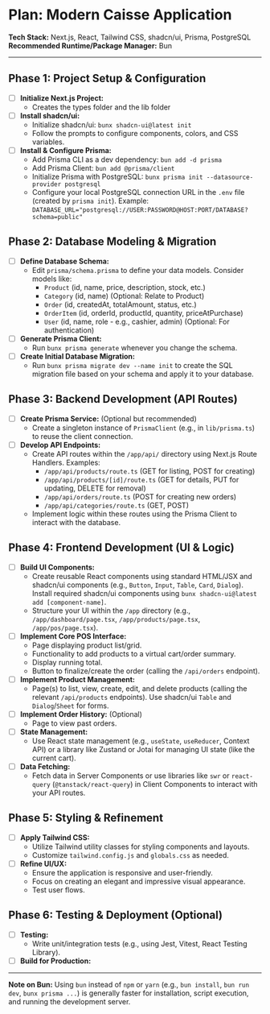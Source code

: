 # Plan: Modern Caisse Application

**Tech Stack:** Next.js, React, Tailwind CSS, shadcn/ui, Prisma, PostgreSQL
**Recommended Runtime/Package Manager:** Bun

---

## Phase 1: Project Setup & Configuration

-   [ ] **Initialize Next.js Project:**
    -   Creates the types folder and the lib folder
-   [ ] **Install shadcn/ui:**
    -   Initialize shadcn/ui: `bunx shadcn-ui@latest init`
    -   Follow the prompts to configure components, colors, and CSS variables.
-   [ ] **Install & Configure Prisma:**
    -   Add Prisma CLI as a dev dependency: `bun add -d prisma`
    -   Add Prisma Client: `bun add @prisma/client`
    -   Initialize Prisma with PostgreSQL: `bunx prisma init --datasource-provider postgresql`
    -   Configure your local PostgreSQL connection URL in the `.env` file (created by `prisma init`). Example: `DATABASE_URL="postgresql://USER:PASSWORD@HOST:PORT/DATABASE?schema=public"`

## Phase 2: Database Modeling & Migration

-   [ ] **Define Database Schema:**
    -   Edit `prisma/schema.prisma` to define your data models. Consider models like:
        -   `Product` (id, name, price, description, stock, etc.)
        -   `Category` (id, name) (Optional: Relate to Product)
        -   `Order` (id, createdAt, totalAmount, status, etc.)
        -   `OrderItem` (id, orderId, productId, quantity, priceAtPurchase)
        -   `User` (id, name, role - e.g., cashier, admin) (Optional: For authentication)
-   [ ] **Generate Prisma Client:**
    -   Run `bunx prisma generate` whenever you change the schema.
-   [ ] **Create Initial Database Migration:**
    -   Run `bunx prisma migrate dev --name init` to create the SQL migration file based on your schema and apply it to your database.

## Phase 3: Backend Development (API Routes)

-   [ ] **Create Prisma Service:** (Optional but recommended)
    -   Create a singleton instance of `PrismaClient` (e.g., in `lib/prisma.ts`) to reuse the client connection.
-   [ ] **Develop API Endpoints:**
    -   Create API routes within the `/app/api/` directory using Next.js Route Handlers. Examples:
        -   `/app/api/products/route.ts` (GET for listing, POST for creating)
        -   `/app/api/products/[id]/route.ts` (GET for details, PUT for updating, DELETE for removal)
        -   `/app/api/orders/route.ts` (POST for creating new orders)
        -   `/app/api/categories/route.ts` (GET, POST)
    -   Implement logic within these routes using the Prisma Client to interact with the database.

## Phase 4: Frontend Development (UI & Logic)

-   [ ] **Build UI Components:**
    -   Create reusable React components using standard HTML/JSX and shadcn/ui components (e.g., `Button`, `Input`, `Table`, `Card`, `Dialog`). Install required shadcn/ui components using `bunx shadcn-ui@latest add [component-name]`.
    -   Structure your UI within the `/app` directory (e.g., `/app/dashboard/page.tsx`, `/app/products/page.tsx`, `/app/pos/page.tsx`).
-   [ ] **Implement Core POS Interface:**
    -   Page displaying product list/grid.
    -   Functionality to add products to a virtual cart/order summary.
    -   Display running total.
    -   Button to finalize/create the order (calling the `/api/orders` endpoint).
-   [ ] **Implement Product Management:**
    -   Page(s) to list, view, create, edit, and delete products (calling the relevant `/api/products` endpoints). Use shadcn/ui `Table` and `Dialog`/`Sheet` for forms.
-   [ ] **Implement Order History:** (Optional)
    -   Page to view past orders.
-   [ ] **State Management:**
    -   Use React state management (e.g., `useState`, `useReducer`, Context API) or a library like Zustand or Jotai for managing UI state (like the current cart).
-   [ ] **Data Fetching:**
    -   Fetch data in Server Components or use libraries like `swr` or `react-query` (`@tanstack/react-query`) in Client Components to interact with your API routes.

## Phase 5: Styling & Refinement

-   [ ] **Apply Tailwind CSS:**
    -   Utilize Tailwind utility classes for styling components and layouts.
    -   Customize `tailwind.config.js` and `globals.css` as needed.
-   [ ] **Refine UI/UX:**
    -   Ensure the application is responsive and user-friendly.
    -   Focus on creating an elegant and impressive visual appearance.
    -   Test user flows.

## Phase 6: Testing & Deployment (Optional)

-   [ ] **Testing:**
    -   Write unit/integration tests (e.g., using Jest, Vitest, React Testing Library).
-   [ ] **Build for Production:**
---

**Note on Bun:** Using `bun` instead of `npm` or `yarn` (e.g., `bun install`, `bun run dev`, `bunx prisma ...`) is generally faster for installation, script execution, and running the development server.